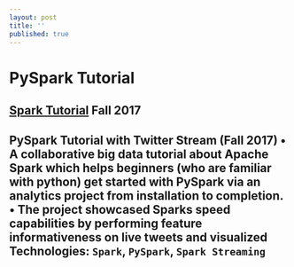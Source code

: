```yaml
---
layout: post
title: ''
published: true
---
```


# PySpark Tutorial

## [Spark Tutorial](https://moazim1993.github.io/BigData_Spark_Tutorial/)  Fall 2017

PySpark Tutorial with Twitter Stream (Fall 2017) 
•	A collaborative big data tutorial about Apache Spark which helps beginners (who are familiar with python) get started with PySpark via an analytics project from installation to completion.  
•	The project showcased Sparks speed capabilities by performing feature informativeness on live tweets and visualized  
Technologies: `Spark`, `PySpark`, `Spark Streaming`
---
